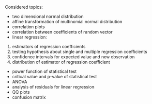 Considered topics:
- two dimensional normal distribution
- affine transformation of multinomial normal distribution
- correlation plots
- correlation between coefficients of random vector
- linear regression:
1. estimators of regression coefficients
2. testing hypothesis about single and multiple regression coefficients
3. confidence intervals for expected value and new observation
4. distribution of estimator of regression coefficient
- power function of statistical test
- critical value and p-value of statistical test
- ANOVA
- analysis of residuals for linear regression
- QQ plots 
- confusion matrix
